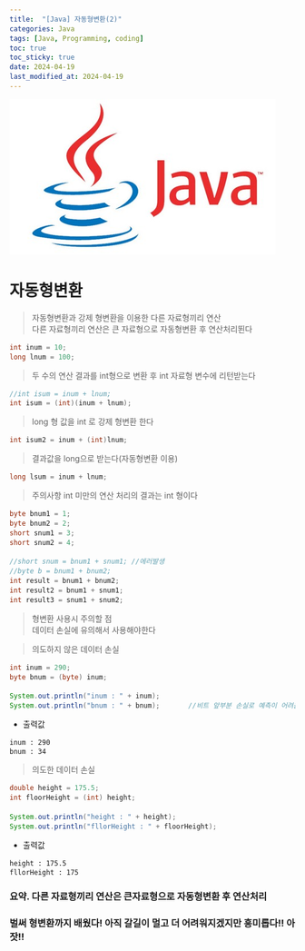 ```yaml
---
title:  "[Java] 자동형변환(2)" 
categories: Java
tags: [Java, Programming, coding]
toc: true
toc_sticky: true
date: 2024-04-19
last_modified_at: 2024-04-19
---
```


![java.png](/assets/images/java.png)

# 자동형변환

> 자동형변환과 강제 형변환을 이용한 다른 자료형끼리 연산<br>
> 다른 자료형끼리 연산은 큰 자료형으로 자동형변환 후 연산처리뙨다

~~~java
int inum = 10;
long lnum = 100;
~~~

>  두 수의 연산 결과를 int형으로 변환 후 int 자료형 변수에 리턴받는다

~~~java
//int isum = inum + lnum;
int isum = (int)(inum + lnum);
~~~

> long 형 값을 int 로 강제 형변환 한다

~~~java
int isum2 = inum + (int)lnum;
~~~

> 결과값을 long으로 받는다(자동형변환 이용)

~~~java
long lsum = inum + lnum;
~~~

> 주의사항 int 미만의 연산 처리의 결과는 int 형이다

~~~java
byte bnum1 = 1;
byte bnum2 = 2;
short snum1 = 3;
short snum2 = 4;

//short snum = bnum1 + snum1; //에러발생
//byte b = bnum1 + bnum2;
int result = bnum1 + bnum2;
int result2 = bnum1 + snum1;
int result3 = snum1 + snum2;
~~~

> 형변환 사용시 주의할 점
> <br>데이터 손실에 유의해서 사용해야한다

> 의도하지 않은 데이터 손실 
 
~~~java
int inum = 290;
byte bnum = (byte) inum;

System.out.println("inum : " + inum);
System.out.println("bnum : " + bnum);       //비트 앞부분 손실로 예측이 어려움

~~~

- 출력값

~~~
inum : 290
bnum : 34
~~~

> 의도한 데이터 손실

~~~java
double height = 175.5;
int floorHeight = (int) height;

System.out.println("height : " + height);
System.out.println("fllorHeight : " + floorHeight);
~~~

- 출력값

~~~
height : 175.5
fllorHeight : 175
~~~


### 요약. 다른 자료형끼리 연산은 큰자료형으로 자동형변환 후 연산처리

### 벌써 형변환까지 배웠다! 아직 갈길이 멀고 더 어려워지겠지만 흥미롭다!! 아잣!!
